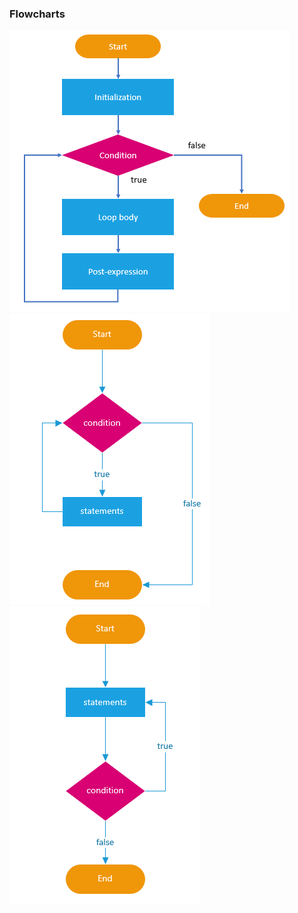 ### Flowcharts
![for ... loop](/images/for-loop.png)
![while ... loop](/images/while-loop.png)
![do ... while loop](/images/do-while-loop.png)

